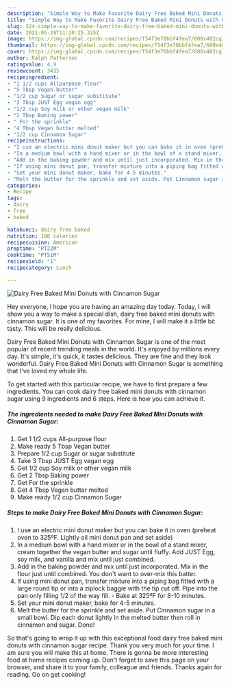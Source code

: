 ```yaml
---
description: "Simple Way to Make Favorite Dairy Free Baked Mini Donuts with Cinnamon Sugar"
title: "Simple Way to Make Favorite Dairy Free Baked Mini Donuts with Cinnamon Sugar"
slug: 324-simple-way-to-make-favorite-dairy-free-baked-mini-donuts-with-cinnamon-sugar
date: 2021-05-29T11:20:25.325Z
image: https://img-global.cpcdn.com/recipes/f54f3e78bbf4fea7/680x482cq70/dairy-free-baked-mini-donuts-with-cinnamon-sugar-recipe-main-photo.jpg
thumbnail: https://img-global.cpcdn.com/recipes/f54f3e78bbf4fea7/680x482cq70/dairy-free-baked-mini-donuts-with-cinnamon-sugar-recipe-main-photo.jpg
cover: https://img-global.cpcdn.com/recipes/f54f3e78bbf4fea7/680x482cq70/dairy-free-baked-mini-donuts-with-cinnamon-sugar-recipe-main-photo.jpg
author: Ralph Patterson
ratingvalue: 4.9
reviewcount: 3435
recipeingredient:
- "1 1/2 cups Allpurpose flour"
- "5 Tbsp Vegan butter"
- "1/2 cup Sugar or sugar substitute"
- "3 Tbsp JUST Egg vegan egg"
- "1/2 cup Soy milk or other vegan milk"
- "2 Tbsp Baking power"
- " For the sprinkle"
- "4 Tbsp Vegan butter melted"
- "1/2 cup Cinnamon Sugar"
recipeinstructions:
- "I use an electric mini donut maker but you can bake it in oven (preheat oven to 325ºF. Lightly oil mini donut pan and set aside)"
- "In a medium bowl with a hand mixer or in the bowl of a stand mixer, cream together the vegan butter and sugar until fluffy. Add JUST Egg, soy milk, and vanilla and mix until just combined."
- "Add in the baking powder and mix until just incorporated. Mix in the flour just until combined. You don&#39;t want to over-mix this batter."
- "If using mini donut pan, transfer mixture into a piping bag fitted with a large round tip or into a ziplock baggie with the tip cut off. Pipe into the pan only filling 1/2 of the way fill.  Bake at 325ºF for 8-10 minutes."
- "Set your mini donut maker, bake for 4-5 minutes."
- "Melt the butter for the sprinkle and set aside. Put Cinnamon sugar in a small bowl. Dip each donut lightly in the melted butter then roll in cinnamon and sugar. Done!"
categories:
- Recipe
tags:
- dairy
- free
- baked

katakunci: dairy free baked 
nutrition: 188 calories
recipecuisine: American
preptime: "PT22M"
cooktime: "PT51M"
recipeyield: "1"
recipecategory: Lunch

---
```



![Dairy Free Baked Mini Donuts with Cinnamon Sugar](https://img-global.cpcdn.com/recipes/f54f3e78bbf4fea7/680x482cq70/dairy-free-baked-mini-donuts-with-cinnamon-sugar-recipe-main-photo.jpg)

Hey everyone, I hope you are having an amazing day today. Today, I will show you a way to make a special dish, dairy free baked mini donuts with cinnamon sugar. It is one of my favorites. For mine, I will make it a little bit tasty. This will be really delicious.



Dairy Free Baked Mini Donuts with Cinnamon Sugar is one of the most popular of recent trending meals in the world. It's enjoyed by millions every day. It's simple, it's quick, it tastes delicious. They are fine and they look wonderful. Dairy Free Baked Mini Donuts with Cinnamon Sugar is something that I've loved my whole life.


To get started with this particular recipe, we have to first prepare a few ingredients. You can cook dairy free baked mini donuts with cinnamon sugar using 9 ingredients and 6 steps. Here is how you can achieve it.

<!--inarticleads1-->

##### The ingredients needed to make Dairy Free Baked Mini Donuts with Cinnamon Sugar:

1. Get 1 1/2 cups All-purpose flour
1. Make ready 5 Tbsp Vegan butter
1. Prepare 1/2 cup Sugar or sugar substitute
1. Take 3 Tbsp JUST Egg vegan egg
1. Get 1/2 cup Soy milk or other vegan milk
1. Get 2 Tbsp Baking power
1. Get  For the sprinkle
1. Get 4 Tbsp Vegan butter melted
1. Make ready 1/2 cup Cinnamon Sugar




<!--inarticleads2-->

##### Steps to make Dairy Free Baked Mini Donuts with Cinnamon Sugar:

1. I use an electric mini donut maker but you can bake it in oven (preheat oven to 325ºF. Lightly oil mini donut pan and set aside)
1. In a medium bowl with a hand mixer or in the bowl of a stand mixer, cream together the vegan butter and sugar until fluffy. Add JUST Egg, soy milk, and vanilla and mix until just combined.
1. Add in the baking powder and mix until just incorporated. Mix in the flour just until combined. You don&#39;t want to over-mix this batter.
1. If using mini donut pan, transfer mixture into a piping bag fitted with a large round tip or into a ziplock baggie with the tip cut off. Pipe into the pan only filling 1/2 of the way fill.  - Bake at 325ºF for 8-10 minutes.
1. Set your mini donut maker, bake for 4-5 minutes.
1. Melt the butter for the sprinkle and set aside. Put Cinnamon sugar in a small bowl. Dip each donut lightly in the melted butter then roll in cinnamon and sugar. Done!




So that's going to wrap it up with this exceptional food dairy free baked mini donuts with cinnamon sugar recipe. Thank you very much for your time. I am sure you will make this at home. There is gonna be more interesting food at home recipes coming up. Don't forget to save this page on your browser, and share it to your family, colleague and friends. Thanks again for reading. Go on get cooking!
